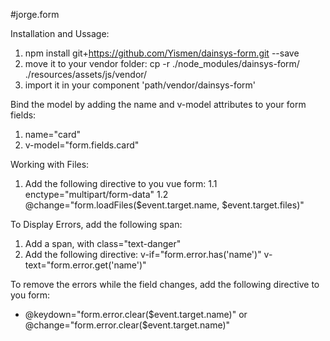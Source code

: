 #jorge.form

Installation and Ussage:
  1. npm install git+https://github.com/Yismen/dainsys-form.git --save
  2. move it to your vendor folder: cp -r ./node_modules/dainsys-form/ ./resources/assets/js/vendor/  
  3. import it in your component 'path/vendor/dainsys-form'

Bind the model by adding the name and v-model attributes to your form fields:
  1. name="card"
  2. v-model="form.fields.card"

Working with Files:
  1. Add the following directive to you vue form: 
  1.1 enctype="multipart/form-data" 
  1.2 @change="form.loadFiles($event.target.name, $event.target.files)"

To Display Errors, add the following span:
  1. Add a span, with class="text-danger"
  2. Add the following directive: v-if="form.error.has('name')" v-text="form.error.get('name')"

To remove the errors while the field changes, add the following directive to you form:
  - @keydown="form.error.clear($event.target.name)" or @change="form.error.clear($event.target.name)"

